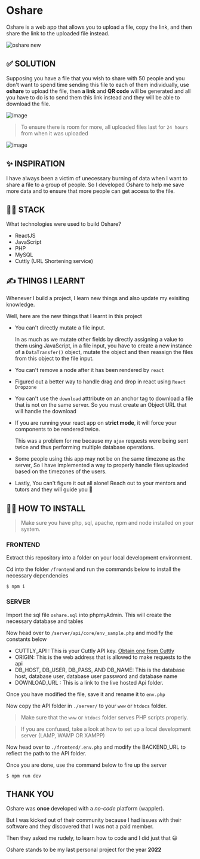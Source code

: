 # Oshare

Oshare is a web app that allows you to upload a file, copy the link, and then share the link to the uploaded file instead.

![oshare new](https://user-images.githubusercontent.com/68190998/206370440-f0addbd1-f53c-4173-b998-e46fa75176e8.png)

## ✅ SOLUTION

Supposing you have a file that you wish to share with 50 people and you don't want to spend time sending this file to each of them individually, 
use **oshare** to upload the file, then **a link** and **QR code** will be generated and all you have to do is to send them this link instead and they will be able to download the file.

![image](https://user-images.githubusercontent.com/68190998/206370358-91d923a8-46a0-4697-b33a-8dd3975b1116.png)

> To ensure there is room for more, all uploaded files last for `24 hours` from when it was uploaded

![image](https://user-images.githubusercontent.com/68190998/206371600-20cfe799-a87f-41ce-8507-6d82a9e81b06.png)

## ✨ INSPIRATION 

I have always been a victim of unecessary burning of data when I want to share a file to a group of people. 
So I developed Oshare to help me save more data and to ensure that more people can get access to the file.

## 🐱‍👤 STACK

What technologies were used to build Oshare?

- ReactJS
- JavaScript
- PHP
- MySQL
- Cuttly (URL Shortening service)

## ✍ THINGS I LEARNT

Whenever I build a project, I learn new things and also update my exisiting knowledge.

Well, here are the new things that I learnt in this project

- You can't directly mutate a file input. 
 
    In as much as we mutate other fields by directly assigning a value to them using JavaScript, in a file input, you have to create a new instance of a `DataTransfer()` object, mutate the object and then reassign the files from this object to the file input.

- You can't remove a node after it has been rendered by `react`
- Figured out a better way to handle drag and drop in react using `React Dropzone`
- You can't use the `download` atttribute on an anchor tag to download a file that is not on the same server. So you must create an Object URL that will handle the download
- If you are running your react app on **strict mode**, it will force your components to be rendered twice.
   
    This was a problem for me because my `ajax` requests were being sent twice and thus performing multiple database operations.
- Some people using this app may not be on the same timezone as the server, So I have implemented a way to properly handle files uploaded based on the timezones of the users.
- Lastly, You can't figure it out all alone! Reach out to your mentors and tutors and they will guide you 💝

## 👩‍🏫 HOW TO INSTALL

> Make sure you have php, sql, apache, npm and node installed on your system.

### FRONTEND

Extract this repository into a folder on your local development environment.

Cd into the folder `/frontend` and run the commands below to install the necessary dependencies

```
$ npm i
```

### SERVER

Import the sql file `oshare.sql` into phpmyAdmin. This will create the necessary database and tables

Now head over to `/server/api/core/env_sample.php` and modify the constants below

- CUTTLY_API : This is your Cuttly API key. [Obtain one from Cuttly](https://cutt.ly/)
- ORIGIN: This is the web address that is allowed to make requests to the api
- DB_HOST, DB_USER, DB_PASS, AND DB_NAME: This is the database host, database user, database user password and database name
- DOWNLOAD_URL : This is a link to the live hosted Api folder.

Once you have modified the file, save it and rename it to `env.php`

Now copy the API folder in `./server/` to your `www` or `htdocs` folder. 

> Make sure that the `www` or `htdocs` folder serves PHP scripts properly.

> If you are confused, take a look at how to set up a local development server (LAMP, WAMP OR XAMPP)

Now head over to `./frontend/.env.php` and modify the BACKEND_URL to reflect the path to the API folder.

Once you are done, use the command below to fire up the server

```
$ npm run dev
```

## THANK YOU

Oshare was **once** developed with a *no-code* platform (wappler). 

But I was kicked out of their community because I had issues with their software and they discovered that I was not a paid member. 

Then they asked me rudely, to learn how to code and I did just that 😃

Oshare stands to be my last personal project for the year **2022**